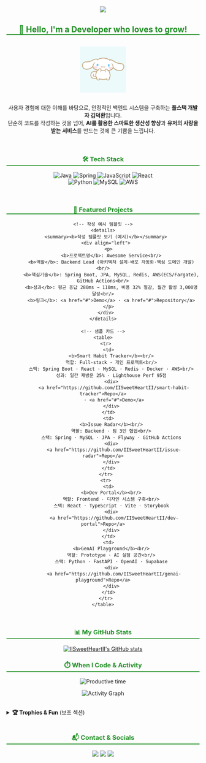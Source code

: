 <div align="center">
  <a href="https://github.com/IISweetHeartII">
    <img src="https://capsule-render.vercel.app/api?type=waving&color=auto&height=250&section=header&text=IISweetHeartII&fontSize=90" />
  </a>
</div>

<div align="center"> 
  <h2 style="border-bottom: 2px solid #239128; color: #239128;">👋 Hello, I'm a Developer who loves to grow!</h2>
  <img src="./Cinnamoroll.png" width="120" alt="Cinnamoroll" style="margin: 12px 0;"/>
  <p>사용자 경험에 대한 이해를 바탕으로, 안정적인 백엔드 시스템을 구축하는 <b>풀스택 개발자 김덕환</b>입니다.<br>
  단순히 코드를 작성하는 것을 넘어, <b>AI를 활용한 스마트한 생산성 향상</b>과 <b>유저의 사랑을 받는 서비스</b>를 만드는 것에 큰 기쁨을 느낍니다.</p>
</div>

<br>

<div align="center">
    <h3 style="border-bottom: 2px solid #239128; color: #239128;">🛠️ Tech Stack</h3>
    <p>
      <img src="https://img.shields.io/badge/Java-007396?style=for-the-badge&logo=java&logoColor=white" alt="Java"/>
      <img src="https://img.shields.io/badge/Spring-6DB33F?style=for-the-badge&logo=spring&logoColor=white" alt="Spring"/>
      <img src="https://img.shields.io/badge/JavaScript-F7DF1E?style=for-the-badge&logo=javascript&logoColor=black" alt="JavaScript"/>
      <img src="https://img.shields.io/badge/React-61DAFB?style=for-the-badge&logo=react&logoColor=black" alt="React"/>
      <br>
      <img src="https://img.shields.io/badge/Python-3776AB?style=for-the-badge&logo=python&logoColor=white" alt="Python"/>
      <img src="https://img.shields.io/badge/MySQL-4479A1?style=for-the-badge&logo=mysql&logoColor=white" alt="MySQL"/>
      <img src="https://img.shields.io/badge/Amazon_AWS-232F3E?style=for-the-badge&logo=amazonaws&logoColor=white" alt="AWS"/>
    </p>
</div>

<br>

<div align="center">
    <h3 style="border-bottom: 2px solid #239128; color: #239128;">🚀 Featured Projects</h3>
    
    <!-- 작성 예시 템플릿 -->
    <details>
      <summary><b>작성 템플릿 보기 (예시)</b></summary>
      <div align="left">
        <p>
          <b>프로젝트명</b>: Awesome Service<br/>
          <b>역할</b>: Backend Lead (아키텍처 설계·배포 자동화·핵심 도메인 개발)<br/>
          <b>핵심기술</b>: Spring Boot, JPA, MySQL, Redis, AWS(ECS/Fargate), GitHub Actions<br/>
          <b>성과</b>: 평균 응답 280ms → 110ms, 비용 32% 절감, 월간 활성 3,000명 달성<br/>
          <b>링크</b>: <a href="#">Demo</a> · <a href="#">Repository</a>
        </p>
      </div>
    </details>

    <!-- 샘플 카드 -->
    <table>
      <tr>
        <td>
          <b>Smart Habit Tracker</b><br/>
          역할: Full‑stack · 개인 프로젝트<br/>
          스택: Spring Boot · React · MySQL · Redis · Docker · AWS<br/>
          성과: 일간 재방문 25% · Lighthouse Perf 95점
          <div>
            <a href="https://github.com/IISweetHeartII/smart-habit-tracker">Repo</a>
            · <a href="#">Demo</a>
          </div>
        </td>
        <td>
          <b>Issue Radar</b><br/>
          역할: Backend · 팀 3인 협업<br/>
          스택: Spring · MySQL · JPA · Flyway · GitHub Actions
          <div>
            <a href="https://github.com/IISweetHeartII/issue-radar">Repo</a>
          </div>
        </td>
      </tr>
      <tr>
        <td>
          <b>Dev Portal</b><br/>
          역할: Frontend · 디자인 시스템 구축<br/>
          스택: React · TypeScript · Vite · Storybook
          <div>
            <a href="https://github.com/IISweetHeartII/dev-portal">Repo</a>
          </div>
        </td>
        <td>
          <b>GenAI Playground</b><br/>
          역할: Prototype · AI 실험 공간<br/>
          스택: Python · FastAPI · OpenAI · Supabase
          <div>
            <a href="https://github.com/IISweetHeartII/genai-playground">Repo</a>
          </div>
        </td>
      </tr>
    </table>

</div>

<br>

<div align="center">
  <h3 style="border-bottom: 2px solid #239128; color: #239128;">📊 My GitHub Stats</h3>
  <p align="center">
    <a href="https://github.com/anuraghazra/github-readme-stats">
      <img src="https://github-readme-stats.vercel.app/api?username=IISweetHeartII&show_icons=true&theme=tokyonight&hide_border=true&border_radius=10&include_all_commits=true&count_private=true&cache_seconds=7200" alt="IISweetHeartII's GitHub stats" />
    </a>
  </p>
</div>

<div align="center">
  <h3 style="border-bottom: 2px solid #239128; color: #239128;">⏱️ When I Code & Activity</h3>
  <p>
    <img src="https://github-profile-summary-cards.vercel.app/api/cards/productive-time?username=IISweetHeartII&theme=github_dark&utcOffset=9" alt="Productive time"/>
  </p>
  <p>
    <img src="https://github-readme-activity-graph.vercel.app/graph?username=IISweetHeartII&theme=github-compact" alt="Activity Graph"/>
  </p>
</div>

<br>

<details>
  <summary><b>🏆 Trophies & Fun</b> (보조 섹션)</summary>
  <div align="center" style="margin-top: 8px;">
    <a href="https://github.com/ryo-ma/github-profile-trophy">
      <img src="https://github-profile-trophy.vercel.app/?username=IISweetHeartII&theme=tokyonight&row=1&column=6&no-bg=true&no-frame=true&margin-w=5&margin-h=5" alt="Trophies" />
    </a>
    <br/>
    <a href="https://github.com/IISweetHeartII">
      <img src="https://raw.githubusercontent.com/IISweetHeartII/IISweetHeartII/output/github-contribution-grid-snake.svg" width="700" alt="contribution snake" />
    </a>
  </div>
</details>

<br>

<div align="center">
    <h3 style="border-bottom: 2px solid #239128; color: #239128;">📬 Contact & Socials</h3>
    <p>
      <a href="mailto:sachi009955@gmail.com"><img src="https://img.shields.io/badge/Gmail-D14836?style=for-the-badge&logo=gmail&logoColor=white"></a>
      <a href="https://your-blog.com"><img src="https://img.shields.io/badge/Tistory-000000?style=for-the-badge&logo=tistory&logoColor=white"></a>
      <a href="https://www.linkedin.com/in/your-profile/"><img src="https://img.shields.io/badge/LinkedIn-0077B5?style=for-the-badge&logo=linkedin&logoColor=white"></a>
    </p>
</div>
